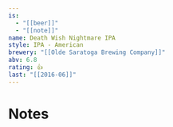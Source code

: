 ```yaml
---
is:
  - "[[beer]]"
  - "[[note]]"
name: Death Wish Nightmare IPA
style: IPA - American
brewery: "[[Olde Saratoga Brewing Company]]"
abv: 6.8
rating: 👍
last: "[[2016-06]]"
---
```

# Notes

